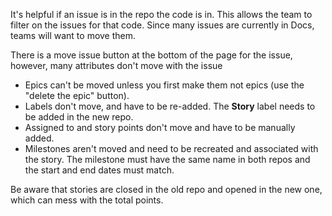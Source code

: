 It's helpful if an issue is in the repo the code is in. This allows the team to filter on the issues for that code. Since many issues are currently in Docs, teams will want to move them.

There is a move issue button at the bottom of the page for the issue, however, many attributes don't move with the issue

* Epics can't be moved unless you first make them not epics (use the "delete the epic" button).
* Labels don't move, and have to be re-added. The **Story** label needs to be added in the new repo.
* Assigned to and story points don't move and have to be manually added.
* Milestones aren't moved and need to be recreated and associated with the story. The milestone must have the same name in both repos and the start and end dates must match.

Be aware that stories are closed in the old repo and opened in the new one, which can mess with the total points. 